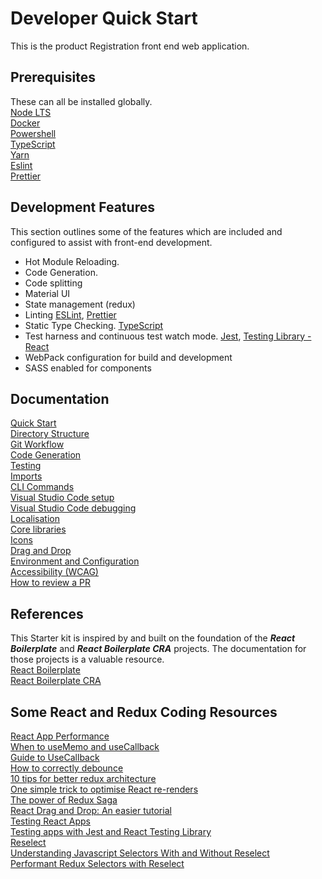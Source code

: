 # Developer Quick Start
This is the product Registration front end web application.    

## Prerequisites
These can all be installed globally.  
[Node LTS](https://nodejs.org/en/)  
[Docker](https://www.docker.com/)  
[Powershell](https://docs.microsoft.com/en-us/powershell/)  
[TypeScript](https://www.typescriptlang.org/)  
[Yarn](https://yarnpkg.com/)  
[Eslint](https://eslint.org/)  
[Prettier](https://prettier.io/)   

## Development Features

This section outlines some of the features which are included and configured to assist with front-end development.  

* Hot Module Reloading.
* Code Generation.
* Code splitting
* Material UI
* State management (redux)
* Linting [ESLint](https://eslint.org/), [Prettier](https://github.com/prettier/prettier)
* Static Type Checking. [TypeScript](https://www.typescriptlang.org/)
* Test harness and continuous test watch mode. [Jest](https://jestjs.io/), [Testing Library - React](https://testing-library.com/docs/react-testing-library/intro)
* WebPack configuration for build and development
* SASS enabled for components

## Documentation
[Quick Start](./documentation/quick-start.md)  
[Directory Structure](documentation/structure.md)  
[Git Workflow](./documentation/git-flow.md)  
[Code Generation](./documentation/scaffolding.md)  
[Testing](./documentation/testing.md)  
[Imports](./documentation/imports.md)  
[CLI Commands](./documentation/commands.md)  
[Visual Studio Code setup](./documentation/vscode.md)  
[Visual Studio Code debugging](./documentation/debugging.md)  
[Localisation](./documentation/localisation.md)  
[Core libraries](./documentation/libraries.md)  
[Icons](./documentation/icons.md)   
[Drag and Drop](./documentation/drag.md)   
[Environment and Configuration](./documentation/configuration.md)  
[Accessibility (WCAG)](documentation/accessibility.md)  
[How to review a PR](./documentation/review.md)  

## References
This Starter kit is inspired by and built on the foundation of the ***React Boilerplate*** and ***React Boilerplate CRA*** projects. The documentation for those projects is a valuable resource.  
[React Boilerplate](https://github.com/react-boilerplate/react-boilerplate)  
[React Boilerplate CRA](https://react-boilerplate.github.io/react-boilerplate-cra-template/)  

## Some React and Redux Coding Resources
[React App Performance](https://blog.bitsrc.io/10-ways-to-optimize-your-react-apps-performance-e5e437c9abce)  
[When to useMemo and useCallback](https://kentcdodds.com/blog/usememo-and-usecallback)  
[Guide to UseCallback](https://dmitripavlutin.com/dont-overuse-react-usecallback/)  
[How to correctly debounce](https://dmitripavlutin.com/react-throttle-debounce/#2-debouncing-a-callback-the-first-attempt)  
[10 tips for better redux architecture](https://medium.com/javascript-scene/10-tips-for-better-redux-architecture-69250425af44#.dxfdsu94x)  
[One simple trick to optimise React re-renders](https://kentcdodds.com/blog/optimize-react-re-renders)  
[The power of Redux Saga](https://medium.com/nmc-techblog/the-power-of-redux-saga-3dbd26a08b49)  
[React Drag and Drop: An easier tutorial](https://codeburst.io/react-drag-and-drop-an-easier-tutorial-e0b739607c91)  
[Testing React Apps](https://jestjs.io/docs/tutorial-react)  
[Testing apps with Jest and React Testing Library](https://blog.logrocket.com/testing-apps-with-jest-and-react-testing-library/)  
[Reselect](https://github.com/reduxjs/reselect)  
[Understanding Javascript Selectors With and Without Reselect](https://medium.com/@pearlmcphee/selectors-react-redux-reselect-9ab984688dd4)  
[Performant Redux Selectors with Reselect](https://www.digitalocean.com/community/tutorials/redux-reselect)  
